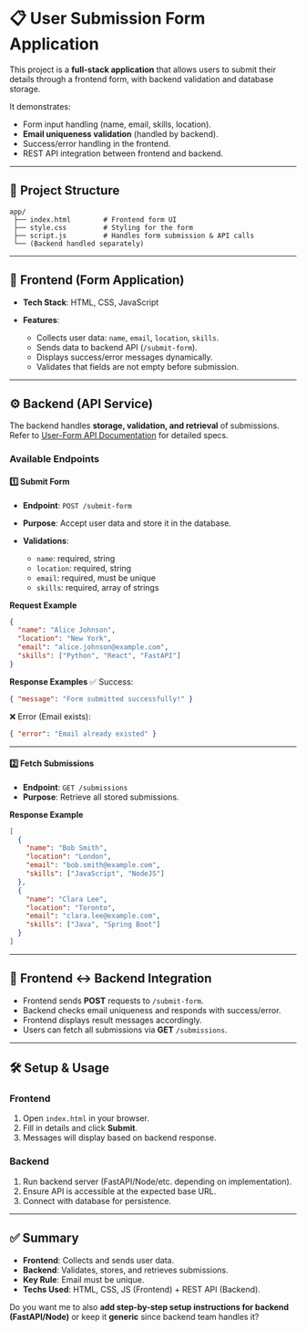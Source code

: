 # 📋 User Submission Form Application

This project is a **full-stack application** that allows users to submit their details through a frontend form, with backend validation and database storage.

It demonstrates:

* Form input handling (name, email, skills, location).
* **Email uniqueness validation** (handled by backend).
* Success/error handling in the frontend.
* REST API integration between frontend and backend.

---

## 🚀 Project Structure

```
app/
 ├── index.html        # Frontend form UI
 ├── style.css         # Styling for the form
 ├── script.js         # Handles form submission & API calls
 └── (Backend handled separately)
```

---

## 🎨 Frontend (Form Application)

* **Tech Stack**: HTML, CSS, JavaScript
* **Features**:

  * Collects user data: `name`, `email`, `location`, `skills`.
  * Sends data to backend API (`/submit-form`).
  * Displays success/error messages dynamically.
  * Validates that fields are not empty before submission.

---

## ⚙️ Backend (API Service)

The backend handles **storage, validation, and retrieval** of submissions.
Refer to [User-Form API Documentation](./User-Form%20API%20Documentation.pdf) for detailed specs.

### Available Endpoints

#### 1️⃣ Submit Form

* **Endpoint**: `POST /submit-form`
* **Purpose**: Accept user data and store it in the database.
* **Validations**:

  * `name`: required, string
  * `location`: required, string
  * `email`: required, must be unique
  * `skills`: required, array of strings

**Request Example**

```json
{
  "name": "Alice Johnson",
  "location": "New York",
  "email": "alice.johnson@example.com",
  "skills": ["Python", "React", "FastAPI"]
}
```

**Response Examples**
✅ Success:

```json
{ "message": "Form submitted successfully!" }
```

❌ Error (Email exists):

```json
{ "error": "Email already existed" }
```

---

#### 2️⃣ Fetch Submissions

* **Endpoint**: `GET /submissions`
* **Purpose**: Retrieve all stored submissions.

**Response Example**

```json
[
  {
    "name": "Bob Smith",
    "location": "London",
    "email": "bob.smith@example.com",
    "skills": ["JavaScript", "NodeJS"]
  },
  {
    "name": "Clara Lee",
    "location": "Toronto",
    "email": "clara.lee@example.com",
    "skills": ["Java", "Spring Boot"]
  }
]
```

---

## 🔗 Frontend ↔ Backend Integration

* Frontend sends **POST** requests to `/submit-form`.
* Backend checks email uniqueness and responds with success/error.
* Frontend displays result messages accordingly.
* Users can fetch all submissions via **GET** `/submissions`.

---

## 🛠️ Setup & Usage

### Frontend

1. Open `index.html` in your browser.
2. Fill in details and click **Submit**.
3. Messages will display based on backend response.

### Backend

1. Run backend server (FastAPI/Node/etc. depending on implementation).
2. Ensure API is accessible at the expected base URL.
3. Connect with database for persistence.

---

## ✅ Summary

* **Frontend**: Collects and sends user data.
* **Backend**: Validates, stores, and retrieves submissions.
* **Key Rule**: Email must be unique.
* **Techs Used**: HTML, CSS, JS (Frontend) + REST API (Backend).


Do you want me to also **add step-by-step setup instructions for backend (FastAPI/Node)** or keep it **generic** since backend team handles it?

